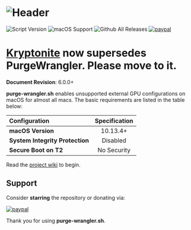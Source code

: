 # ![Header](/resources/header.png)
![Script Version](https://img.shields.io/github/release/mayankk2308/purge-wrangler.svg?style=for-the-badge)
![macOS Support](https://img.shields.io/badge/macOS-10.13.4+-orange.svg?style=for-the-badge) ![Github All Releases](https://img.shields.io/github/downloads/mayankk2308/purge-wrangler/total.svg?style=for-the-badge) [![paypal](https://www.paypalobjects.com/digitalassets/c/website/marketing/apac/C2/logos-buttons/optimize/34_Yellow_PayPal_Pill_Button.png)](https://www.paypal.com/cgi-bin/webscr?cmd=_donations&business=mayankk2308@icloud.com&lc=US&item_name=Development%20of%20PurgeWrangler&no_note=0&currency_code=USD&bn=PP-DonationsBF:btn_donate_SM.gif:NonHostedGuest)

# [Kryptonite](https://github.com/mayankk2308/kryptonite) now supersedes PurgeWrangler. Please move to it.

**Document Revision**: 6.0.0+ 

**purge-wrangler.sh** enables unsupported external GPU configurations on macOS for almost all macs. The basic requirements are listed in the table below:

| Configuration | Specification |
| :----------- | :-----------: |
| **macOS Version** | 10.13.4+ |
| **System Integrity Protection** | Disabled |
| **Secure Boot on T2** | No Security |

Read the [project wiki](https://github.com/mayankk2308/purge-wrangler/wiki) to begin.

## Support
Consider **starring** the repository or donating via:

[![paypal](https://www.paypalobjects.com/digitalassets/c/website/marketing/apac/C2/logos-buttons/optimize/34_Yellow_PayPal_Pill_Button.png)](https://www.paypal.com/cgi-bin/webscr?cmd=_donations&business=mayankk2308@gmail.com&lc=US&item_name=Development%20of%20PurgeWrangler&no_note=0&currency_code=USD&bn=PP-DonationsBF:btn_donate_SM.gif:NonHostedGuest)

Thank you for using **purge-wrangler.sh**.

